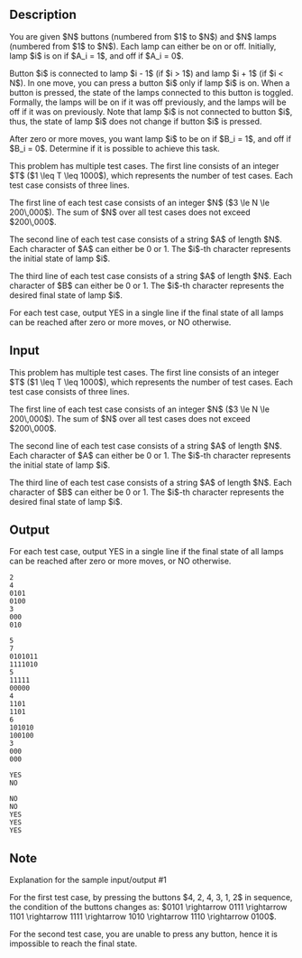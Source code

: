 ## Description

<div><p>You are given $N$ buttons (numbered from $1$ to $N$) and $N$ lamps (numbered from $1$ to $N$). Each lamp can either be on or off. Initially, lamp $i$ is on if $A_i = 1$, and off if $A_i = 0$.</p><p>Button $i$ is connected to lamp $i - 1$ (if $i &gt; 1$) and lamp $i + 1$ (if $i &lt; N$). In one move, you can press a button $i$ <span class="tex-font-style-bf">only if lamp $i$ is on</span>. When a button is pressed, the state of the lamps connected to this button is toggled. Formally, the lamps will be on if it was off previously, and the lamps will be off if it was on previously. Note that lamp $i$ is not connected to button $i$, thus, the state of lamp $i$ does not change if button $i$ is pressed.</p><p>After zero or more moves, you want lamp $i$ to be on if $B_i = 1$, and off if $B_i = 0$. Determine if it is possible to achieve this task.</p></div><div class="input-specification"><p>This problem has multiple test cases. The first line consists of an integer $T$ ($1 \leq T \leq 1000$), which represents the number of test cases. Each test case consists of three lines.</p><p>The first line of each test case consists of an integer $N$ ($3 \le N \le 200\,000$). The sum of $N$ over all test cases does not exceed $200\,000$.</p><p>The second line of each test case consists of a string $A$ of length $N$. Each character of $A$ can either be <span class="tex-font-style-tt">0</span> or <span class="tex-font-style-tt">1</span>. The $i$-th character represents the initial state of lamp $i$.</p><p>The third line of each test case consists of a string $A$ of length $N$. Each character of $B$ can either be <span class="tex-font-style-tt">0</span> or <span class="tex-font-style-tt">1</span>. The $i$-th character represents the desired final state of lamp $i$.</p></div><div class="output-specification"><p>For each test case, output <span class="tex-font-style-tt">YES</span> in a single line if the final state of all lamps can be reached after zero or more moves, or <span class="tex-font-style-tt">NO</span> otherwise.</p></div>

## Input

<p>This problem has multiple test cases. The first line consists of an integer $T$ ($1 \leq T \leq 1000$), which represents the number of test cases. Each test case consists of three lines.</p><p>The first line of each test case consists of an integer $N$ ($3 \le N \le 200\,000$). The sum of $N$ over all test cases does not exceed $200\,000$.</p><p>The second line of each test case consists of a string $A$ of length $N$. Each character of $A$ can either be <span class="tex-font-style-tt">0</span> or <span class="tex-font-style-tt">1</span>. The $i$-th character represents the initial state of lamp $i$.</p><p>The third line of each test case consists of a string $A$ of length $N$. Each character of $B$ can either be <span class="tex-font-style-tt">0</span> or <span class="tex-font-style-tt">1</span>. The $i$-th character represents the desired final state of lamp $i$.</p>

## Output

<p>For each test case, output <span class="tex-font-style-tt">YES</span> in a single line if the final state of all lamps can be reached after zero or more moves, or <span class="tex-font-style-tt">NO</span> otherwise.</p>





```input1
2
4
0101
0100
3
000
010
```




```input2
5
7
0101011
1111010
5
11111
00000
4
1101
1101
6
101010
100100
3
000
000
```




```output1
YES
NO
```




```output2
NO
NO
YES
YES
YES
```



## Note

<p><span class="tex-font-style-it">Explanation for the sample input/output #1</span></p><p>For the first test case, by pressing the buttons $4, 2, 4, 3, 1, 2$ in sequence, the condition of the buttons changes as: $0101 \rightarrow 0111 \rightarrow 1101 \rightarrow 1111 \rightarrow 1010 \rightarrow 1110 \rightarrow 0100$.</p><p>For the second test case, you are unable to press any button, hence it is impossible to reach the final state.</p>
